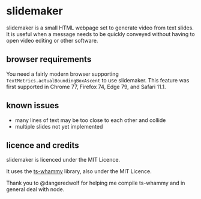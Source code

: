 # slidemaker

slidemaker is a small HTML webpage set to generate video from text slides.
It is useful when a message needs to be quickly conveyed without having to open
video editing or other software.

## browser requirements

You need a fairly modern browser supporting `TextMetrics.actualBoundingBoxAscent`
to use slidemaker. This feature was first supported in Chrome 77, Firefox 74, Edge 79,
and Safari 11.1.

## known issues
* many lines of text may be too close to each other and collide
* multiple slides not yet implemented

## licence and credits

slidemaker is licenced under the MIT Licence.

It uses the [ts-whammy](https://github.com/Akimyou/ts-whammy) library, also
under the MIT Licence.

Thank you to @dangeredwolf for helping me compile ts-whammy and in general
deal with node.
